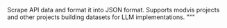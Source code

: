 Scrape API data and format it into JSON format.
Supports modvis projects and other projects building datasets for LLM implementations.
"""